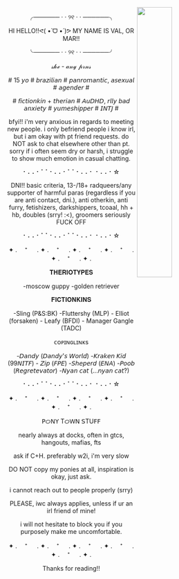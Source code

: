 <img src="https://i.postimg.cc/sx7BXDqQ/Untitled907-20241004100942.png" width="40%" align="right" />


<p align="center">╭────── · · ୨୧ · · ──────╮
<p align="center"> HI HELLO!!ᕙ( •̀ ᗜ •́ )ᕗ MY NAME IS VAL, OR MAR!!
<p align="center">╰────── · · ୨୧ · · ──────╯
  
<p align="center"> 𝓈𝒽ℯ  -  𝒶𝓃𝓎 𝓅𝓇𝓃𝓈  
<p align="center"> # 15 𝘺𝘰 # 𝘣𝘳𝘢𝘻𝘪𝘭𝘪𝘢𝘯 # 𝘱𝘢𝘯𝘳𝘰𝘮𝘢𝘯𝘵𝘪𝘤, 𝘢𝘴𝘦𝘹𝘶𝘢𝘭 # 𝘢𝘨𝘦𝘯𝘥𝘦𝘳 #
<p align="center"># 𝘧𝘪𝘤𝘵𝘪𝘰𝘯𝘬𝘪𝘯 + 𝘵𝘩𝘦𝘳𝘪𝘢𝘯 # 𝘈𝘶𝘋𝘏𝘋, 𝘳𝘭𝘭𝘺 𝘣𝘢𝘥 𝘢𝘯𝘹𝘪𝘦𝘵𝘺 # 𝘺𝘶𝘮𝘦𝘴𝘩𝘪𝘱𝘱𝘦𝘳 # 𝘐𝘕𝘛𝘑 #

<p align="center"> bfyi!! i'm very anxious in regards to meeting new people. i only befriend people i know irl, but i am okay with pt friend requests. do NOT ask to chat elsewhere other than pt. sorry if i often seem dry or harsh, i struggle to show much emotion in casual chatting.

<p align="center">⠂⠄⠄⠂⠁⠁⠂⠄⠄⠂⠁⠁⠂⠄⠄⠂ ⠂⠄⠄⠂☆

<p align="center"> DNI!! basic criteria, 13-/18+ radqueers/any supporter of harmful paras (regardless if you are anti contact, dni.), anti otherkin, anti furry, fetishizers, darkshippers, tcoaal, hh + hb, doubles (srry! :<), groomers seriously FUCK OFF

<p align="center">⠂⠄⠄⠂⠁⠁⠂⠄⠄⠂⠁⠁⠂⠄⠄⠂ ⠂⠄⠄⠂☆  

<p align="center">
✦ . 　⁺ 　 . ✦ . 　⁺ 　 . ✦ . 　⁺ 　 . ✦ . 　⁺ 　 . ✦ . 　⁺ 　 . ✦ . 　
<p align="center"> 𝐓𝐇𝐄𝐑𝐈𝐎𝐓𝐘𝐏𝐄𝐒
<p align="center">-moscow guppy -golden retriever

<p align="center">𝐅𝐈𝐂𝐓𝐈𝐎𝐍𝐊𝐈𝐍𝐒
<p align="center">-Sling (P&S:BK) -Fluttershy (MLP) - Elliot (forsaken) - Leafy (BFDI) - Manager Gangle (TADC)

<p align="center">ᴄᴏᴘɪɴɢʟɪɴᴋs
<p align="center">-𝘋𝘢𝘯𝘥𝘺 (𝘋𝘢𝘯𝘥𝘺'𝘴 𝘞𝘰𝘳𝘭𝘥) -𝘒𝘳𝘢𝘬𝘦𝘯 𝘒𝘪𝘥 (99𝘕𝘐𝘛𝘍) - 𝘡𝘪𝘱 (𝘍𝘗𝘌) -𝘚𝘩𝘦𝘱𝘦𝘳𝘥 (𝘌𝘕𝘈) -𝘗𝘰𝘰𝘣 (𝘙𝘦𝘨𝘳𝘦𝘵𝘦𝘷𝘢𝘵𝘰𝘳) -𝘕𝘺𝘢𝘯 𝘤𝘢𝘵 (...𝘯𝘺𝘢𝘯 𝘤𝘢𝘵?)
<p align="center">⠂⠄⠄⠂⠁⠁⠂⠄⠄⠂⠁⠁⠂⠄⠄⠂ ⠂⠄⠄⠂☆

<p align="center">✦ . 　⁺ 　 . ✦ . 　⁺ 　 . ✦ . 　⁺ 　 . ✦ . 　⁺ 　 . ✦ . 　⁺ 　 . ✦ . 　
<p align="center">𝖯ᝪ𝖭𝖸 ΤᝪԜ𝖭 𝖲ΤU𝖥𝖥
<p align="center">nearly always at docks, often in gtcs, hangouts, mafias, fts
<p align="center">ask if C+H. preferably w2i, i'm very slow 
<p align="center">DO NOT copy my ponies at all, inspiration is okay, just ask.
<p align="center">i cannot reach out to people properly (srry)
<p align="center">PLEASE, iwc always applies, unless if ur an irl friend of mine!
<p align="center">i will not hesitate to block you if you purposely make me uncomfortable.
  
<p align="center">✦ . 　⁺ 　 . ✦ . 　⁺ 　 . ✦ . 　⁺ 　 . ✦ . 　⁺ 　 . ✦ . 　⁺ 　 . ✦ .            
<p align="center">Thanks for reading!!
